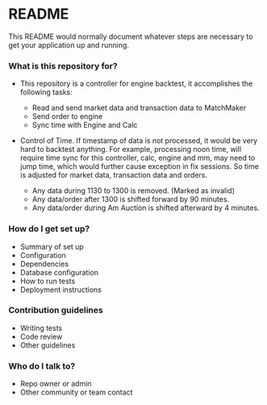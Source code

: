 # README #

This README would normally document whatever steps are necessary to get your application up and running.

### What is this repository for? ###

* This repository is a controller for engine backtest, it accomplishes the following tasks:
	* Read and send market data and transaction data to MatchMaker
	* Send order to engine
	* Sync time with Engine and Calc 

* Control of Time. If timestamp of data is not processed, it would be very hard to backtest anything. For example, processing noon time, will require time sync for this controller, calc, engine and mm, may need to jump time, which would further cause exception in fix sessions. So time is adjusted for market data, transaction data and orders.
	* Any data during 1130 to 1300 is removed. (Marked as invalid)
	* Any data/order after 1300 is shifted forward by 90 minutes.
	* Any data/order during Am Auction is shifted afterward by 4 minutes.

### How do I get set up? ###

* Summary of set up
* Configuration
* Dependencies
* Database configuration
* How to run tests
* Deployment instructions

### Contribution guidelines ###

* Writing tests
* Code review
* Other guidelines

### Who do I talk to? ###

* Repo owner or admin
* Other community or team contact
